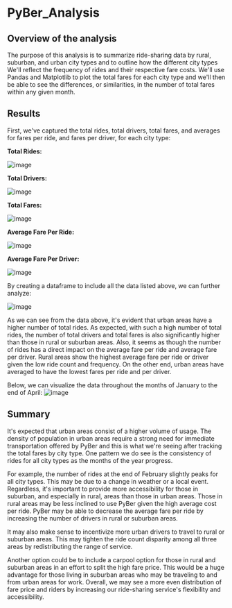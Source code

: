 # PyBer_Analysis
## Overview of the analysis
The purpose of this analysis is to summarize ride-sharing data by rural, suburban, and urban city types and to outline how the different city types  We'll reflect the frequency of rides and their respective fare costs. We'll use Pandas and Matplotlib to plot the total fares for each city type and we'll then be able to see the differences, or similarities, in the number of total fares within any given month.

## Results
First, we've captured the total rides, total drivers, total fares, and averages for fares per ride, and fares per driver, for each city type:

**Total Rides:**

![image](https://user-images.githubusercontent.com/89496798/141698342-4f0e0dc0-aea0-43b8-b6d1-58ed93541aed.png)

**Total Drivers:**

![image](https://user-images.githubusercontent.com/89496798/141698366-65d508a9-960e-4135-966c-22ed9f8ccbc0.png)

**Total Fares:**

![image](https://user-images.githubusercontent.com/89496798/141698377-7b1daa90-b9fc-4247-a705-4f40bbb5484b.png)

**Average Fare Per Ride:**

![image](https://user-images.githubusercontent.com/89496798/141698388-85c059d4-efa1-42d6-9967-882e33b73bf5.png)

**Average Fare Per Driver:**

![image](https://user-images.githubusercontent.com/89496798/141698395-3d5b5029-5e35-4383-85ba-3e440d9a26b2.png)

By creating a dataframe to include all the data listed above, we can further analyze:

![image](https://user-images.githubusercontent.com/89496798/141698410-9ddf6e06-cc1f-407e-8373-5741c5230762.png)

As we can see from the data above, it's evident that urban areas have a higher number of total rides. As expected, with such a high number of total rides, the number of total drivers and total fares is also significantly higher than those in rural or suburban areas. Also, it seems as though the number of rides has a direct impact on the average fare per ride and average fare per driver. Rural areas show the highest average fare per ride or driver given the low ride count and frequency. On the other end, urban areas have averaged to have the lowest fares per ride and per driver.

Below, we can visualize the data throughout the months of January to the end of April:
![image](https://user-images.githubusercontent.com/89496798/141698687-a84316d4-190b-45d8-955f-2ad4ec5dfbb8.png)

## Summary
It's expected that urban areas consist of a higher volume of usage. The density of population in urban areas require a strong need for immediate transportation offered by PyBer and this is what we're seeing after tracking the total fares by city type. One pattern we do see is the consistency of rides for all city types as the months of the year progress. 

For example, the number of rides at the end of February slightly peaks for all city types. This may be due to a change in weather or a local event. Regardless, it's important to provide more accessibility for those in suburban, and especially in rural, areas than those in urban areas. Those in rural areas may be less inclined to use PyBer given the high average cost per ride. PyBer may be able to decrease the average fare per ride by increasing the number of drivers in rural or suburban areas. 

It may also make sense to incentivize more urban drivers to travel to rural or suburban areas. This may tighten the ride count disparity among all three areas by redistributing the range of service. 

Another option could be to include a carpool option for those in rural and suburban areas in an effort to split the high fare price. This would be a huge advantage for those living in suburban areas who may be traveling to and from urban areas for work. Overall, we may see a more even distribution of fare price and riders by increasing our ride-sharing service's flexibility and accessibility.

